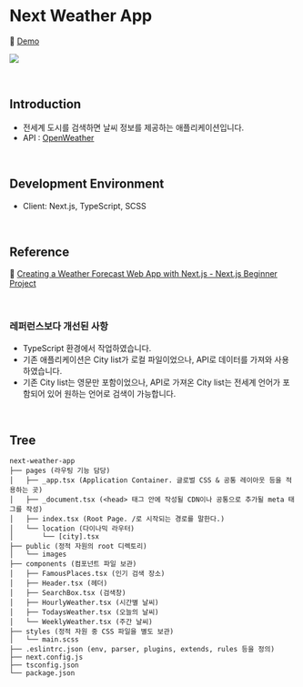 # Next Weather App

📎 [Demo](https://nemo-next-weather-app.herokuapp.com/)

![](./public/images/next-weather-app-16_9.gif)

<br/>

## Introduction
- 전세계 도시를 검색하면 날씨 정보를 제공하는 애플리케이션입니다.
- API : [OpenWeather](https://openweathermap.org/)

<br/>

## Development Environment
- Client: Next.js, TypeScript, SCSS

<br/>

## Reference
📎 [Creating a Weather Forecast Web App with Next.js - Next.js Beginner Project](https://youtu.be/6UlpfXQWysg)

<br/>

### 레퍼런스보다 개선된 사항
- TypeScript 환경에서 작업하였습니다.
- 기존 애플리케이션은 City list가 로컬 파일이었으나, API로 데이터를 가져와 사용하였습니다.
- 기존 City list는 영문만 포함이었으나, API로 가져온 City list는 전세계 언어가 포함되어 있어 원하는 언어로 검색이 가능합니다.

<br/>

## Tree
```
next-weather-app
├── pages (라우팅 기능 담당)
│   ├── _app.tsx (Application Container. 글로벌 CSS & 공통 레이아웃 등을 적용하는 곳)
│   ├── _document.tsx (<head> 태그 안에 작성될 CDN이나 공통으로 추가될 meta 태그를 작성)
│   ├── index.tsx (Root Page. /로 시작되는 경로를 말한다.)
│   └── location (다이나믹 라우터)
│       └── [city].tsx
├── public (정적 자원의 root 디렉토리)
│   └── images
├── components (컴포넌트 파일 보관)
│   ├── FamousPlaces.tsx (인기 검색 장소)
│   ├── Header.tsx (헤더)
│   ├── SearchBox.tsx (검색창)
│   ├── HourlyWeather.tsx (시간별 날씨)
│   ├── TodaysWeather.tsx (오늘의 날씨)
│   └── WeeklyWeather.tsx (주간 날씨)
├── styles (정적 자원 중 CSS 파일을 별도 보관)
│   └── main.scss
├── .eslintrc.json (env, parser, plugins, extends, rules 등을 정의)
├── next.config.js
├── tsconfig.json
└── package.json
```
